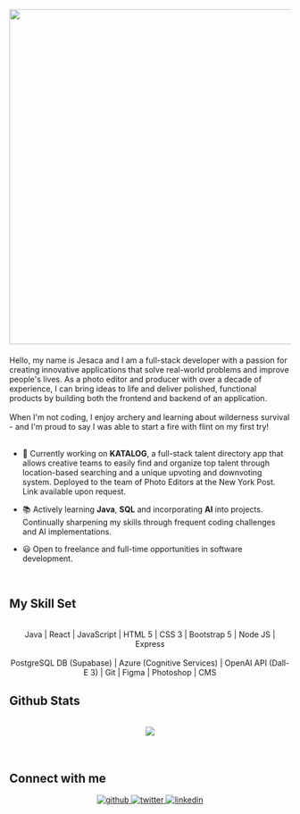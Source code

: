 <div align="center">
<img src="https://jesacalin.github.io/img-repo/hello.gif" align="center" height="" width="600" style="pointer-events: none;" />
</div>

#### <div align="center">
Hello, my name is Jesaca and I am a full-stack developer with a passion for creating innovative applications that solve real-world problems and improve people's lives. As a photo editor and producer with over a decade of experience, I can bring ideas to life and deliver polished, functional products by building both the frontend and backend of an application.<br><br>
When I'm not coding, I enjoy archery and learning about wilderness survival - and I'm proud to say I was able to start a fire with flint on my first try! <br><br></div>

- 🐯 Currently working on **KATALOG**, a full-stack talent directory app that allows creative teams to easily find and organize top talent through location-based searching and a unique upvoting and downvoting system. Deployed to the team of Photo Editors at the New York Post. Link available upon request.

- 📚 Actively learning **Java**, **SQL** and incorporating **AI** into projects. Continually sharpening my skills through frequent coding challenges and AI implementations.

- 😃 Open to freelance and full-time opportunities in software development.

<br/>

## My Skill Set

<br>
<div align="center">
  
<div>Java | React | JavaScript | HTML 5 | CSS 3 | Bootstrap 5 | Node JS | Express</div>
<br>
<div>PostgreSQL DB (Supabase) | Azure (Cognitive Services) | OpenAI API (Dall-E 3) | Git | Figma | Photoshop | CMS</div>
  
</div>

## Github Stats

<br>
<div align="center"><img src="https://streak-stats.demolab.com?user=JesacaLin&theme=tokyonight_duo)](https://git.io/streak-stats)" align="center" /></div>
 <br>
<br/>

## Connect with me

<div align="center">
<a href="https://github.com/JesacaLin" target="_blank">
<img src=https://img.shields.io/badge/github-%2324292e.svg?&style=for-the-badge&logo=github&logoColor=white alt=github style="margin-bottom: 5px;" />
</a>
<a href="https://twitter.com/JesacaSoubiLin" target="_blank">
<img src=https://img.shields.io/badge/twitter-%2300acee.svg?&style=for-the-badge&logo=twitter&logoColor=white alt=twitter style="margin-bottom: 5px;" />
</a>
<a href="https://linkedin.com/in/jesacalin" target="_blank">
<img src=https://img.shields.io/badge/linkedin-%231E77B5.svg?&style=for-the-badge&logo=linkedin&logoColor=white alt=linkedin style="margin-bottom: 5px;" />
</a>
</div>
